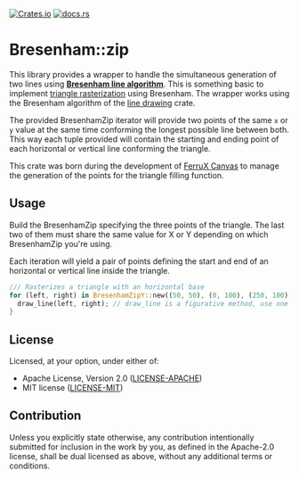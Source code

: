 [![Crates.io](https://img.shields.io/crates/v/bresenham_zip)](https://crates.io/crates/bresenham_zip)
[![docs.rs](https://img.shields.io/docsrs/bresenham_zip)](https://doc.rs/bresenham_zip)

# Bresenham::zip

This library provides a wrapper to handle the simultaneous generation of two lines using [**Bresenham line algorithm**](https://en.wikipedia.org/wiki/Bresenham%27s_line_algorithm).
This is something basic to implement [triangle rasterization](http://www.sunshine2k.de/coding/java/TriangleRasterization/TriangleRasterization.html)
using Bresenham. The wrapper works using the Bresenham algorithm of the [line drawing](https://crates.io/crates/line_drawing) crate. 

The provided BresenhamZip iterator will provide two points of the same `x` or `y` value at the same time conforming the 
longest possible line between both. This way each tuple provided will contain the starting and ending point of each
horizontal or vertical line conforming the triangle.

This crate was born during the development of [FerruX Canvas](https://crates.io/crates/ferrux_canvas) to manage the
generation of the points for the triangle filling function.

## Usage

Build the BresenhamZip specifying the three points of the triangle. 
The last two of them must share the same value for X or Y depending on which BresenhamZip you're using.

Each iteration will yield a pair of points defining the start and end of an horizontal or vertical line inside the triangle.

```rust
/// Rasterizes a triangle with an horizontal base
for (left, right) in BresenhamZipY::new((50, 50), (0, 100), (250, 100))? {
  draw_line(left, right); // draw_line is a figurative method, use one of your project
}
```

## License

Licensed, at your option, under either of:

* Apache License, Version 2.0 ([LICENSE-APACHE](LICENSE-APACHE))
* MIT license ([LICENSE-MIT](LICENSE-MIT))

## Contribution

Unless you explicitly state otherwise, any contribution intentionally submitted
for inclusion in the work by you, as defined in the Apache-2.0 license, shall be
dual licensed as above, without any additional terms or conditions.